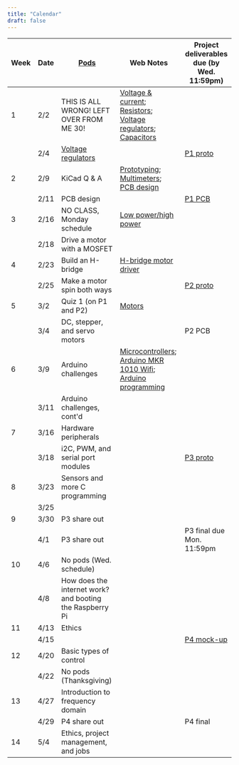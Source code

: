 ```yaml
---
title: "Calendar"
draft: false
---
```




| Week |  Date  |     [Pods](http://andnowforelectronics.com/logistics/syllabus/#synchronous-elements)    |     Web Notes    |     Project deliverables due (by Wed. 11:59pm)    |
|------|--------|-----------------------------------------------------------------------------------------|------------------|---------------------------------------------------|
|  1   |  2/2   |     THIS IS ALL WRONG! LEFT OVER FROM ME 30!    |     [Voltage & current](http://andnowforelectronics.com/notes/voltage-and-current/); [Resistors](http://andnowforelectronics.com/notes/resistors/); [Voltage regulators](http://andnowforelectronics.com/notes/voltage-regulation/); [Capacitors](http://andnowforelectronics.com/notes/capacitors/)    |          |          |
|      |  2/4   |     [Voltage regulators](http://andnowforelectronics.com/notes/voltage-regulation/)    |         |     [P1   proto](http://andnowforelectronics.com/logistics/projects/#project-1-build-a-breadboard-power-supply)    |
|  2   |  2/9   |     KiCad Q & A    |     [Prototyping](http://andnowforelectronics.com/notes/prototyping/); [Multimeters](http://andnowforelectronics.com/notes/multimeter/); [PCB design](http://andnowforelectronics.com/notes/pcb/)    |          |
|      |  2/11  |     PCB design    |         |     [P1   PCB](http://andnowforelectronics.com/logistics/projects/#project-1-build-a-breadboard-power-supply)    |
|  3   |  2/16  |     NO CLASS, Monday schedule    |     [Low power/high power](http://andnowforelectronics.com/notes/low-power-high-power/)    |          |
|      |  2/18  |     Drive a motor with a MOSFET    |         |          |
|  4   |  2/23  |     Build an H-bridge    |     [H-bridge motor driver](http://andnowforelectronics.com/notes/h-bridge/)    |          |
|      |  2/25  |     Make a motor spin both ways    |         |     [P2 proto](https://canvas.tufts.edu/courses/22096/assignments/107779)     |
|  5   |  3/2   |     Quiz 1 (on P1 and P2)    |     [Motors](http://andnowforelectronics.com/notes/motors/)    |          |
|      |  3/4   |     DC, stepper, and servo motors    |         |     P2 PCB    |
|  6   |  3/9   |     Arduino challenges    |     [Microcontrollers](http://andnowforelectronics.com/notes/microcontrollers/); [Arduino MKR 1010 Wifi](http://andnowforelectronics.com/notes/arduino-mkr-wifi-1010-hardware/); [Arduino programming](http://andnowforelectronics.com/notes/arduino-programming/)     |          |
|      |  3/11  |     Arduino challenges, cont'd    |          |          |
|  7   |  3/16  |     Hardware peripherals    |         |          |
|      |  3/18  |     i2C, PWM, and serial port modules    |          |     [P3 proto](https://canvas.tufts.edu/courses/22096/assignments/107781)    |
|  8   |  3/23  |     Sensors and more C programming    |         |          |
|      |  3/25  |          |         |          |
|  9   |  3/30  |     P3 share out    |         |          |
|      |  4/1   |     P3 share out    |          |     P3 final due Mon. 11:59pm   |
|  10  |  4/6   |     No pods (Wed. schedule)    |         |          |
|      |  4/8   |     How does the internet work? and booting the Raspberry Pi    |          |          |
|  11  |  4/13  |     Ethics    |         |          |
|      |  4/15  |          |          |     [P4 mock-up](https://canvas.tufts.edu/courses/22096/assignments/107783)    |
|  12  |  4/20  |     Basic types of control    |          |          |
|      |  4/22  |     No pods (Thanksgiving)    |         |          |
|  13  |  4/27  |     Introduction to frequency domain    |         |          |
|      |  4/29  |     P4 share out    |         |     P4 final    |
|  14  |  5/4   |     Ethics, project management, and jobs    |         |          |

